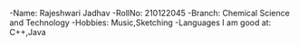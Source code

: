 -Name: Rajeshwari Jadhav
-RollNo: 210122045
-Branch: Chemical Science and Technology
-Hobbies: Music,Sketching
-Languages I am good at: C++,Java